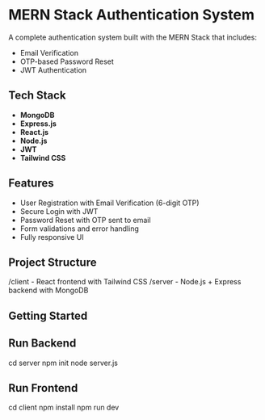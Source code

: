 # MERN Stack Authentication System

A complete authentication system built with the MERN Stack that includes:

- Email Verification
- OTP-based Password Reset
- JWT Authentication

## Tech Stack

- **MongoDB**
- **Express.js**
- **React.js**
- **Node.js**
- **JWT**
- **Tailwind CSS**

## Features

- User Registration with Email Verification (6-digit OTP)
- Secure Login with JWT
- Password Reset with OTP sent to email
- Form validations and error handling
- Fully responsive UI

## Project Structure

/client - React frontend with Tailwind CSS
/server - Node.js + Express backend with MongoDB

## Getting Started

## Run Backend

cd server
npm init
node server.js

## Run Frontend

cd client
npm install
npm run dev